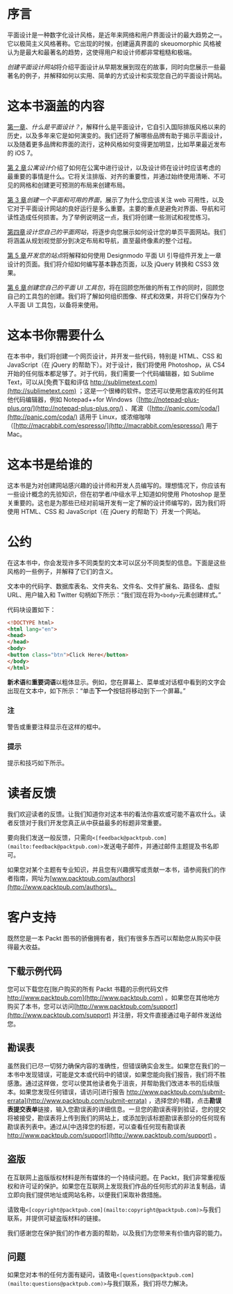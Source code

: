 # 序言

平面设计是一种数字化设计风格，是近年来网络和用户界面设计的最大趋势之一。它以极简主义风格著称。它出现的时候，创建逼真界面的 skeuomorphic 风格被认为是最大和最著名的趋势，这使得用户和设计师都非常粗糙和极端。

*创建平面设计网站*将介绍平面设计从早期发展到现在的故事，同时向您展示一些最著名的例子，并解释如何以实用、简单的方式设计和实现您自己的平面设计网站。

# 这本书涵盖的内容

[第一章](1.html "Chapter 1. What is Flat Design?")、*什么是平面设计？*，解释什么是平面设计，它自引入国际排版风格以来的历史，以及多年来它是如何演变的。我们还将了解哪些品牌有助于揭示平面设计，以及随着更多品牌和界面的流行，这种风格如何变得更加明显，比如苹果最近发布的 iOS 7。

[第 2 章](2.html "Chapter 2. Designing in Flat")*公寓设计*介绍了如何在公寓中进行设计，以及设计师在设计时应该考虑的最重要的事情是什么。它将关注排版、对齐的重要性，并通过始终使用清晰、不可见的网格和创建更可预测的布局来创建布局。

[第 3 章](3.html "Chapter 3. Creating a Flat and Usable Interface")*创建一个平面和可用的界面*，展示了为什么您应该关注 web 可用性，以及它对于平面设计网站的良好运行是多么重要。主要的重点是避免对界面、导航和可读性造成任何损害。为了举例说明这一点，我们将创建一些测试和视觉练习。

[第四章](4.html "Chapter 4. Designing Your Own Flat Website")*设计您自己的平面网站*，将逐步向您展示如何设计您的单页平面网站。我们将涵盖从规划视觉部分到决定布局和导航，直至最终像素的整个过程。

[第 5 章](5.html "Chapter 5. Developing Your Site")*开发您的站点*将解释如何使用 Designmodo 平面 UI 引导组件开发上一章设计的页面。我们将介绍如何编写基本静态页面，以及 jQuery 转换和 CSS3 效果。

[第 6 章](6.html "Chapter 6. Creating Your Own Flat UI Kit")*创建您自己的平面 UI 工具包*，将在回顾您所做的所有工作的同时，回顾您自己的工具包的创建。我们将了解如何组织图像、样式和效果，并将它们保存为个人平面 UI 工具包，以备将来使用。

# 这本书你需要什么

在本书中，我们将创建一个网页设计，并开发一些代码，特别是 HTML、CSS 和 JavaScript（在 jQuery 的帮助下）。对于设计，我们将使用 Photoshop，从 CS4 开始的任何版本都足够了。对于代码，我们需要一个代码编辑器，如 Sublime Text，可以从[免费下载和评估 http://sublimetext.com](http://sublimetext.com) ；这是一个很棒的软件。您还可以使用您喜欢的任何其他代码编辑器，例如 Notepad++for Windows（[http://notepad-plus-plus.org/](http://notepad-plus-plus.org/) 、尾波（[http://panic.com/coda/](http://panic.com/coda/) 适用于 Linux，或浓缩咖啡（[http://macrabbit.com/espresso/](http://macrabbit.com/espresso/) 用于 Mac。

# 这本书是给谁的

这本书是为对创建网站感兴趣的设计师和开发人员编写的。理想情况下，你应该有一些设计概念的先验知识，但在初学者/中级水平上知道如何使用 Photoshop 是至关重要的。这也是为那些已经对前端开发有一定了解的设计师编写的，因为我们将使用 HTML、CSS 和 JavaScript（在 jQuery 的帮助下）开发一个网站。

# 公约

在这本书中，你会发现许多不同类型的文本可以区分不同类型的信息。下面是这些风格的一些例子，并解释了它们的含义。

文本中的代码字、数据库表名、文件夹名、文件名、文件扩展名、路径名、虚拟 URL、用户输入和 Twitter 句柄如下所示：“我们现在将为`<body>`元素创建样式。”

代码块设置如下：

```html
<!DOCTYPE html>
<html lang="en">
<head>
</head>
<body>
<button class="btn">Click Here</button>
</body>
</html>
```

**新术语**和**重要词语**以粗体显示。例如，您在屏幕上、菜单或对话框中看到的文字会出现在文本中，如下所示：“单击**下一个**按钮将移动到下一个屏幕。”

### 注

警告或重要注释显示在这样的框中。

### 提示

提示和技巧如下所示。

# 读者反馈

我们欢迎读者的反馈。让我们知道你对这本书的看法你喜欢或可能不喜欢什么。读者反馈对于我们开发您真正从中获益最多的标题非常重要。

要向我们发送一般反馈，只需向`<[feedback@packtpub.com](mailto:feedback@packtpub.com)>`发送电子邮件，并通过邮件主题提及书名即可。

如果您对某个主题有专业知识，并且您有兴趣撰写或贡献一本书，请参阅我们的作者指南，网址为[www.packtpub.com/authors](http://www.packtpub.com/authors)。

# 客户支持

既然您是一本 Packt 图书的骄傲拥有者，我们有很多东西可以帮助您从购买中获得最大收益。

## 下载示例代码

您可以下载您在[账户购买的所有 Packt 书籍的示例代码文件 http://www.packtpub.com](http://www.packtpub.com) 。如果您在其他地方购买了本书，您可以访问[http://www.packtpub.com/support](http://www.packtpub.com/support) 并注册，将文件直接通过电子邮件发送给您。

## 勘误表

虽然我们已尽一切努力确保内容的准确性，但错误确实会发生。如果您在我们的一本书中发现错误，可能是文本或代码中的错误，如果您能向我们报告，我们将不胜感激。通过这样做，您可以使其他读者免于沮丧，并帮助我们改进本书的后续版本。如果您发现任何错误，请访问[进行报告 http://www.packtpub.com/submit-errata](http://www.packtpub.com/submit-errata) ，选择您的书籍，点击**勘误表****提交****表单**链接，输入您勘误表的详细信息。一旦您的勘误表得到验证，您的提交将被接受，勘误表将上传到我们的网站上，或添加到该标题勘误表部分的任何现有勘误表列表中。通过从[中选择您的标题，可以查看任何现有勘误表 http://www.packtpub.com/support](http://www.packtpub.com/support) 。

## 盗版

在互联网上盗版版权材料是所有媒体的一个持续问题。在 Packt，我们非常重视版权和许可证的保护。如果您在互联网上发现我们作品的任何形式的非法复制品，请立即向我们提供地址或网站名称，以便我们采取补救措施。

请致电`<[copyright@packtpub.com](mailto:copyright@packtpub.com)>`与我们联系，并提供可疑盗版材料的链接。

我们感谢您在保护我们的作者方面的帮助，以及我们为您带来有价值内容的能力。

## 问题

如果您对本书的任何方面有疑问，请致电`<[questions@packtpub.com](mailto:questions@packtpub.com)>`与我们联系，我们将尽力解决。